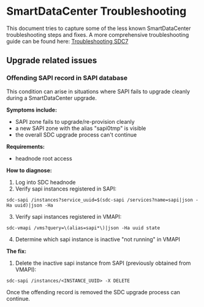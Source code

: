 # SmartDataCenter Troubleshooting

This document tries to capture some of the less known SmartDataCenter
troubleshooting steps and fixes. A more comprehensive troubleshooting guide
can be found here: [Troubleshooting SDC7](https://docs.joyent.com/sdc7/troubleshooting-sdc7)

## Upgrade related issues

### Offending SAPI record in SAPI database

This condition can arise in situations where SAPI fails to upgrade
cleanly during a SmartDataCenter upgrade.

**Symptoms include:**
  * SAPI zone fails to upgrade/re-provision cleanly
  * a new SAPI zone with the alias "sapi0tmp" is visible
  * the overall SDC upgrade process can't continue

**Requirements:**
  * headnode root access

**How to diagnose:**

  1. Log into SDC headnode
  2. Verify sapi instances registered in SAPI:

  `sdc-sapi /instances?service_uuid=$(sdc-sapi /services?name=sapi|json -Ha uuid)|json -Ha`

  3. Verify sapi instances registered in VMAPI:

  `sdc-vmapi /vms?query=\(alias=sapi*\)|json -Ha uuid state`

  4. Determine which sapi instance is inactive "not running" in VMAPI

**The fix:**

  1. Delete the inactive sapi instance from SAPI (previously obtained from VMAPI):

  `sdc-sapi /instances/<INSTANCE_UUID> -X DELETE`


Once the offending record is removed the SDC upgrade process can continue.
